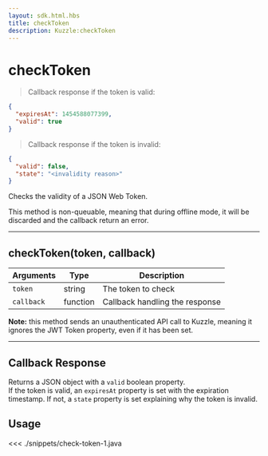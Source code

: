 ```yaml
---
layout: sdk.html.hbs
title: checkToken
description: Kuzzle:checkToken
---
```


# checkToken

> Callback response if the token is valid:

```json
{
  "expiresAt": 1454588077399,
  "valid": true
}
```

> Callback response if the token is invalid:

```json
{
  "valid": false,
  "state": "<invalidity reason>"
}
```

Checks the validity of a JSON Web Token.

<div class="alert alert-info">
This method is non-queuable, meaning that during offline mode, it will be discarded and the callback return an error.
</div>

---

## checkToken(token, callback)

| Arguments  | Type     | Description                    |
| ---------- | -------- | ------------------------------ |
| `token`    | string   | The token to check             |
| `callback` | function | Callback handling the response |

**Note:** this method sends an unauthenticated API call to Kuzzle, meaning it ignores the JWT Token property, even if it has been set.

---

## Callback Response

Returns a JSON object with a `valid` boolean property.  
If the token is valid, an `expiresAt` property is set with the expiration timestamp. If not, a `state` property is set explaining why the token is invalid.

## Usage

<<< ./snippets/check-token-1.java
